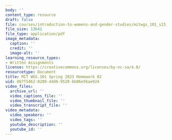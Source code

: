 ```yaml
---
body: ''
content_type: resource
draft: false
file: courses/introduction-to-womens-and-gender-studies/mitwgs_101_s23_class2_homework2.pdf
file_size: 13641
file_type: application/pdf
image_metadata:
  caption: ''
  credit: ''
  image-alt: ''
learning_resource_types:
- Written Assignments
license: https://creativecommons.org/licenses/by-nc-sa/4.0/
resourcetype: Document
title: MIT WGS.101 Spring 2023 Homework 02
uid: 867f5462-0280-4dd6-9528-bb06e56ae924
video_files:
  archive_url: ''
  video_captions_file: ''
  video_thumbnail_file: ''
  video_transcript_file: ''
video_metadata:
  video_speakers: ''
  video_tags: ''
  youtube_description: ''
  youtube_id: ''
---
```

